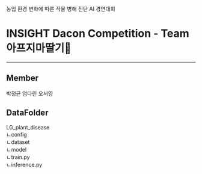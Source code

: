 농업 환경 변화에 따른 작물 병해 진단 AI 경연대회
# INSIGHT Dacon Competition - Team 아프지마딸기🍓
---
## Member
박정균
엄다린
오서영

## DataFolder
LG_plant_disease  
ㄴconfig  
ㄴdataset  
ㄴmodel  
ㄴtrain.py  
ㄴinference.py